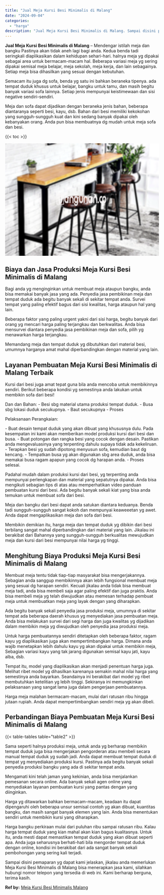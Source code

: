 ```yaml
---
title: "Jual Meja Kursi Besi Minimalis di Malang"
date: "2024-09-04"
categories: 
  - "harga"
description: "Jual Meja Kursi Besi Minimalis di Malang. Sampai disini pemaparan yg dapat kami jelaskan, jikalau anda memerlukan Meja Kursi Besi Minimalis di Malang bisa me..."
---
```


**Jual Meja Kursi Besi Minimalis di Malang** – Mendengar istilah meja dan bangku Pastinya akan tidak aneh lagi bagi anda. Kedua benda tadi seringkali diaplikasikan dalam kehidupan sehari-hari. halnya meja yg dipakai sebagai area untuk bermacam-macam hal. Beberapa variasi meja yg sering dipakai semisal meja belajar, meja sekolah, meja kerja, dan lain sebagainya. Setiap meja bisa dihasilkan yang sesuai dengan kebutuhan.

Semacam itu juga dg sofa, benda yg satu ini bahkan beraneka tipenya. ada tempat duduk khusus untuk belajar, bangku untuk tamu, dan masih begitu banyak variasi sofa lainnya. Setiap jenis mempunyai keistimewaan dan sisi negative sendiri-sendiri.

Meja dan sofa dapat dijadikan dengan beraneka jenis bahan, beberapa diantaranya seperti besi, kayu, dsb. Bahan dari besi memiliki kekokohan yang sungguh-sungguh kuat dan kini sedang banyak dipakai oleh kebanyakan orang. Anda pun bisa membuatnya dg mudah untuk meja sofa dan besi.

{{< toc >}}

![Jual Meja Kursi Besi Minimalis di Malang](/images/jual-meja-besi-murah11.png)

## Biaya dan Jasa Produksi Meja Kursi Besi Minimalis di Malang

Bagi anda yg menginginkan untuk membuat meja ataupun bangku, anda bisa memakai banyak jasa yang ada. Penyedia jasa pembikinan meja dan tempat duduk ada begitu banyak sekali di sekitar tempat anda. Survei tempat yang paling efektif bagus dari sisi kwalitas, harga ataupun hal yang lain.

Beberapa faktor yang paling urgent yakni dari sisi harga, begitu banyak dari orang yg mencari harga paling terjangkau dan berkwalitas. Anda bisa mensurvei diantara penyedia jasa pembikinan meja dan sofa, pilih yg menawarkan harga terjangkau.

Memandang meja dan tempat duduk yg dibutuhkan dari material besi, umumnya harganya amat mahal diperbandingkan dengan material yang lain.

## Layanan Pembuatan Meja Kursi Besi Minimalis di Malang Terbaik

Kursi dari besi juga amat tepat guna bila anda mencoba untuk membikinnya sendiri. Berikut beberapa kondisi yg semestinya anda lakukan untuk membikin sofa dari besi!

Dan dan Bahan: - Besi sbg material utama produksi tempat duduk. - Busa sbg lokasi duduk secukupnya. - Baut secukupnya - Proses

Pelaksanaan Perangkaian:

\- Buat desain tempat duduk yang akan dibuat yang khususnya dulu. Pada kesempatan ini kami akan memberikan model produksi kursi dari besi dan busa. - Buat potongan dan rangka besi yang cocok dengan desain. Pastikan anda mengevaluasinya yang terpenting dahulu supaya tidak ada kekeliruan. - Terapkan besi yg sudah dipotong menyusun sofa, kemudian baut dg kencang. - Tempatkan busa yg akan digunakan sbg area duduk, anda bisa memakai busa ragam apapun yang cocok dg harapan anda. - Proses selesai.

Padahal mudah dalam produksi kursi dari besi, yg terpenting anda mempunyai perlengkapan dan material yang sepatutnya dipakai. Anda bisa mengikuti sebagian tips di atas atau memperhatikan video panduan pembuatan kursi dari besi. Ada begitu banyak sekali kiat yang bisa anda temukan untuk membuat sofa dari besi.

Meja dan bangku dari besi dapat anda satukan diantara keduanya. Benda tadi sungguh-sungguh sangat kokoh dan mempunyai keaweeetan yg awet. Anda dapat mengaplikasikan meja dan sofa dari besi.

Membikin demikian itu, harga meja dan tempat duduk yg dibikin dari besi terbilang sangat mahal diperbandingkan dari material yang lain. Jikalau ini berakibat dari Bahannya yang sungguh-sungguh berkualitas mewujudkan meja dan kursi dari besi mempunyai nilai harga yg tinggi.

## Menghitung Biaya Produksi Meja Kursi Besi Minimalis di Malang

Membuat meja tentu tidak tiap-tiap masyarakat bisa mengerjakannya. Sebagian anda sanggup membikinnya akan lebih fungsional membuat meja yang sesuai dg harapan sendiri. Kecuali jikalau anda tidak bisa membuat meja tadi, anda bisa membeli saja agar paling efektif dan juga praktis. Anda bisa membeli meja yg telah diwujudkan atau memesan terhadap pembuat meja untuk membuatkan meja yang layak dengan yang diharapkan.

Ada begitu banyak sekali penyedia jasa produksi meja, umumnya di sekitar tempat ada beberapa daerah khusus yg menyediakan jasa pembuatan meja. Anda bisa melakukan survei dari segi harga dan juga kwalitas yg dijadikan dalam membikin meja yg diwujudkan oleh penyedia jasa produksi meja.

Untuk harga pembuatannya sendiri ditetapkan oleh beberapa faktor, ragam kayu yg diaplikasikan juga akan mempertimbangkan harga. Dimana anda wajib menetapkan lebih dahulu kayu yg akan dipakai untuk membikin meja, Sebagian variasi kayu yang tak jarang digunakan semisal kayu jati, kayu alba, dsb.

Tempat itu, model yang diaplikasikan akan menjadi penentuan harga juga. Melihat ribet model yg dihasilkan karenanya semakin mahal nilai harga yang semestinya anda bayarkan. Seandainya ini berakibat dari model yg ribet membutuhkan ketelitian yg lebih tinggi. Sekiranya ini memungkinkan pelaksanaan yang sangat lama juga dalam pengerjaan pembuatannya.

Harga meja malahan bermacam-macam, mulai dari ratusan ribu hingga jutaan rupiah. Anda dapat mempertimbangkan sendiri meja yg akan dibeli.

## Perbandingan Biaya Pembuatan Meja Kursi Besi Minimalis di Malang

{{< table-tables table="table2" >}}

Sama seperti halnya produksi meja, untuk anda yg berharap membikin tempat duduk juga bisa mengerjakan pengorderan atau membeli secara manual tempat duduk yg sudah jadi. Anda dapat membuat tempat duduk di tempat yg menyediakan produksi kursi. Pastinya ada begitu banyak sekali penyedia produksi bangku yang ada di sekitar tempat anda.

Mengamati kini telah jaman yang kekinian, anda bisa menjalankan pemesanan secara online. Ada banyak sekali agen online yang menyediakan layanan pembuatan kursi yang pantas dengan yang diinginkan.

Harga yg ditawarkan bahkan bermacam-macam, keadaan itu dapat dipengaruhi oleh beberapa unsur semisal contoh yg akan dibuat, kuantitas bangku, dan masih sangat banyak elemen yang lain. Anda bisa menentukan sendiri untuk membikin kursi yang diharapkan.

Harga bangku perkiraan mulai dari puluhan ribu sampai ratusan ribu. Kalau harga tempat duduk yang kian mahal akan kian bagus kualitasnya. Untuk itu, anda mesti dapat memastikan tempat duduk yang akan dibuat seperti apa. Anda juga seharusnya berhati-hati bila mengorder tempat duduk dengan online, kondisi ini berakibat dari ada sangat banyak sekali pembohongan yang sering kali terjadi.

Sampai disini pemaparan yg dapat kami jelaskan, jikalau anda memerlukan Meja Kursi Besi Minimalis di Malang bisa menerapkan jasa kami, silahkan hubungi nomor telepon yang tersedia di web ini. Kami berharap berguna, terima kasih.

**Ref by:** [Meja Kursi Besi Minimalis Malang](https://id.wikipedia.org/wiki/Meja)
